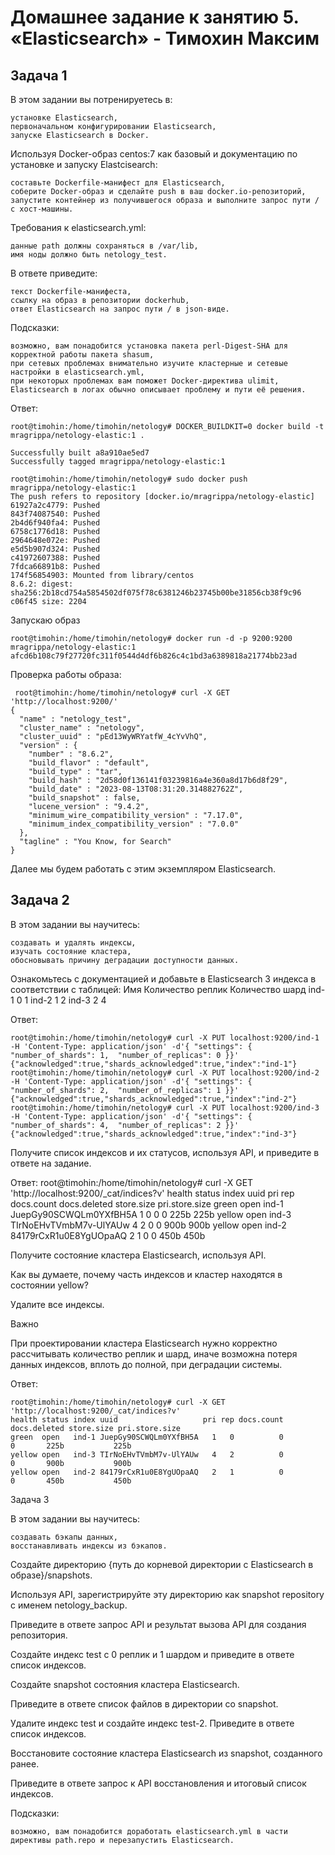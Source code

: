 # Домашнее задание к занятию 5. «Elasticsearch» - Тимохин Максим

## Задача 1

В этом задании вы потренируетесь в:

    установке Elasticsearch,
    первоначальном конфигурировании Elasticsearch,
    запуске Elasticsearch в Docker.

Используя Docker-образ centos:7 как базовый и документацию по установке и запуску Elastcisearch:

    составьте Dockerfile-манифест для Elasticsearch,
    соберите Docker-образ и сделайте push в ваш docker.io-репозиторий,
    запустите контейнер из получившегося образа и выполните запрос пути / c хост-машины.

Требования к elasticsearch.yml:

    данные path должны сохраняться в /var/lib,
    имя ноды должно быть netology_test.

В ответе приведите:

    текст Dockerfile-манифеста,
    ссылку на образ в репозитории dockerhub,
    ответ Elasticsearch на запрос пути / в json-виде.

Подсказки:

    возможно, вам понадобится установка пакета perl-Digest-SHA для корректной работы пакета shasum,
    при сетевых проблемах внимательно изучите кластерные и сетевые настройки в elasticsearch.yml,
    при некоторых проблемах вам поможет Docker-директива ulimit,
    Elasticsearch в логах обычно описывает проблему и пути её решения.

Ответ: 

    root@timohin:/home/timohin/netology# DOCKER_BUILDKIT=0 docker build -t mragrippa/netology-elastic:1 .  

    Successfully built a8a910ae5ed7  
    Successfully tagged mragrippa/netology-elastic:1

    root@timohin:/home/timohin/netology# sudo docker push mragrippa/netology-elastic:1
    The push refers to repository [docker.io/mragrippa/netology-elastic]
    61927a2c4779: Pushed
    843f74087540: Pushed
    2b4d6f940fa4: Pushed
    6758c1776d18: Pushed
    2964648e072e: Pushed
    e5d5b907d324: Pushed
    c41972607388: Pushed
    7fdca66891b8: Pushed
    174f56854903: Mounted from library/centos
    8.6.2: digest: sha256:2b18cd754a5854502df075f78c6381246b23745b00be31856cb38f9c96                                c06f45 size: 2204

Запускаю образ

    root@timohin:/home/timohin/netology# docker run -d -p 9200:9200 mragrippa/netology-elastic:1
    afcd6b108c79f27720fc311f0544d4df6b826c4c1bd3a6389818a21774bb23ad 

Проверка работы образа:

     root@timohin:/home/timohin/netology# curl -X GET 'http://localhost:9200/'
    {
      "name" : "netology_test",
      "cluster_name" : "netology",
      "cluster_uuid" : "pEd13WyWRYatfW_4cYvVhQ",
      "version" : {
        "number" : "8.6.2",
        "build_flavor" : "default",
        "build_type" : "tar",
        "build_hash" : "2d58d0f136141f03239816a4e360a8d17b6d8f29",
        "build_date" : "2023-08-13T08:31:20.314882762Z",
        "build_snapshot" : false,
        "lucene_version" : "9.4.2",
        "minimum_wire_compatibility_version" : "7.17.0",
        "minimum_index_compatibility_version" : "7.0.0"
      },
      "tagline" : "You Know, for Search"
    }



Далее мы будем работать с этим экземпляром Elasticsearch.

## Задача 2

В этом задании вы научитесь:

    создавать и удалять индексы,
    изучать состояние кластера,
    обосновывать причину деградации доступности данных.

Ознакомьтесь с документацией и добавьте в Elasticsearch 3 индекса в соответствии с таблицей:
Имя 	Количество реплик 	Количество шард
ind-1 	0 	1
ind-2 	1 	2
ind-3 	2 	4

Ответ:

    root@timohin:/home/timohin/netology# curl -X PUT localhost:9200/ind-1 -H 'Content-Type: application/json' -d'{ "settings": { "number_of_shards": 1,  "number_of_replicas": 0 }}'
    {"acknowledged":true,"shards_acknowledged":true,"index":"ind-1"}                                                                           
    root@timohin:/home/timohin/netology# curl -X PUT localhost:9200/ind-2 -H 'Content-Type: application/json' -d'{ "settings": { "number_of_shards": 2,  "number_of_replicas": 1 }}'
    {"acknowledged":true,"shards_acknowledged":true,"index":"ind-2"}                                                                           
    root@timohin:/home/timohin/netology# curl -X PUT localhost:9200/ind-3 -H 'Content-Type: application/json' -d'{ "settings": { "number_of_shards": 4,  "number_of_replicas": 2 }}'
    {"acknowledged":true,"shards_acknowledged":true,"index":"ind-3"} 

Получите список индексов и их статусов, используя API, и приведите в ответе на задание.

Ответ: 
        root@timohin:/home/timohin/netology# curl -X GET 'http://localhost:9200/_cat/indices?v'
    health status index uuid                   pri rep docs.count docs.deleted store.size pri.store.size
    green  open   ind-1 JuepGy90SCWQLm0YXfBH5A   1   0          0            0       225b           225b
    yellow open   ind-3 TIrNoEHvTVmbM7v-UlYAUw   4   2          0            0       900b           900b
    yellow open   ind-2 84179rCxR1u0E8YgUOpaAQ   2   1          0            0       450b           450b

Получите состояние кластера Elasticsearch, используя API.

Как вы думаете, почему часть индексов и кластер находятся в состоянии yellow?

Удалите все индексы.

Важно

При проектировании кластера Elasticsearch нужно корректно рассчитывать количество реплик и шард, иначе возможна потеря данных индексов, вплоть до полной, при деградации системы.

Ответ:

    root@timohin:/home/timohin/netology# curl -X GET 'http://localhost:9200/_cat/indices?v'
    health status index uuid                   pri rep docs.count docs.deleted store.size pri.store.size
    green  open   ind-1 JuepGy90SCWQLm0YXfBH5A   1   0          0            0       225b           225b
    yellow open   ind-3 TIrNoEHvTVmbM7v-UlYAUw   4   2          0            0       900b           900b
    yellow open   ind-2 84179rCxR1u0E8YgUOpaAQ   2   1          0            0       450b           450b

Задача 3

В этом задании вы научитесь:

    создавать бэкапы данных,
    восстанавливать индексы из бэкапов.

Создайте директорию {путь до корневой директории с Elasticsearch в образе}/snapshots.

Используя API, зарегистрируйте эту директорию как snapshot repository c именем netology_backup.

Приведите в ответе запрос API и результат вызова API для создания репозитория.

Создайте индекс test с 0 реплик и 1 шардом и приведите в ответе список индексов.

Создайте snapshot состояния кластера Elasticsearch.

Приведите в ответе список файлов в директории со snapshot.

Удалите индекс test и создайте индекс test-2. Приведите в ответе список индексов.

Восстановите состояние кластера Elasticsearch из snapshot, созданного ранее.

Приведите в ответе запрос к API восстановления и итоговый список индексов.

Подсказки:

    возможно, вам понадобится доработать elasticsearch.yml в части директивы path.repo и перезапустить Elasticsearch.
